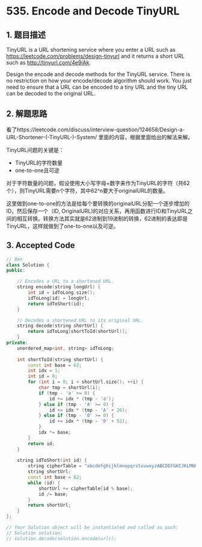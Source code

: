 # 535. Encode and Decode TinyURL

## 1. 题目描述
TinyURL is a URL shortening service where you enter a URL such as https://leetcode.com/problems/design-tinyurl and it returns a short URL such as http://tinyurl.com/4e9iAk.

Design the encode and decode methods for the TinyURL service. There is no restriction on how your encode/decode algorithm should work. You just need to ensure that a URL can be encoded to a tiny URL and the tiny URL can be decoded to the original URL.

## 2. 解题思路
看了https://leetcode.com/discuss/interview-question/124658/Design-a-URL-Shortener-(-TinyURL-)-System/ 里面的内容，根据里面给出的解法来解。

TinyURL问题的关键是：
* TinyURL的字符数量
* one-to-one且可逆

对于字符数量的问题，假设使用大小写字母+数字来作为TinyURL的字符（共62个），则TinyURL需要n个字符，其中62^n要大于originalURL的数量。

这里做到one-to-one的方法是给每个要转换的originalURL分配一个逐步增加的ID，然后保存一个（ID, OriginalURL)的对应关系，再用函数进行ID和TinyURL之间的相互转换。转换方法其实就是62进制到19进制的转换，62进制的表达即是TinyURL，这样就做到了one-to-one以及可逆。

## 3. Accepted Code
```cpp
// 8ms
class Solution {
public:

    // Encodes a URL to a shortened URL.
    string encode(string longUrl) {
        int id = idToLong.size();
        idToLong[id] = longUrl;
        return idToShort(id);
    }

    // Decodes a shortened URL to its original URL.
    string decode(string shortUrl) {
        return idToLong[shortToId(shortUrl)];
    }
private:
    unordered_map<int, string> idToLong;
    
    int shortToId(string shortUrl) {
        const int base = 62;
        int idx = 1;
        int id = 0;
        for (int i = 0; i < shortUrl.size(); ++i) {
            char tmp = shortUrl[i];
            if (tmp - 'a' >= 0) {
                id += idx * (tmp - 'a');
            } else if (tmp - 'A' >= 0) {
                id += idx * (tmp - 'A' + 26);
            } else if (tmp - '0' >= 0) {
                id += idx * (tmp - '0' + 52);
            }
            idx *= base;
        }
        return id;
    }
    
    string idToShort(int id) {
        string cipherTable = "abcdefghijklmnopqrstuvwxyzABCDEFGHIJKLMNOPQRSTUVWXYZ0123456789";
        string shortUrl;
        const int base = 62;
        while (id) {
            shortUrl += cipherTable[id % base];
            id /= base;
        }
        return shortUrl;
    }
};

// Your Solution object will be instantiated and called as such:
// Solution solution;
// solution.decode(solution.encode(url));
```

